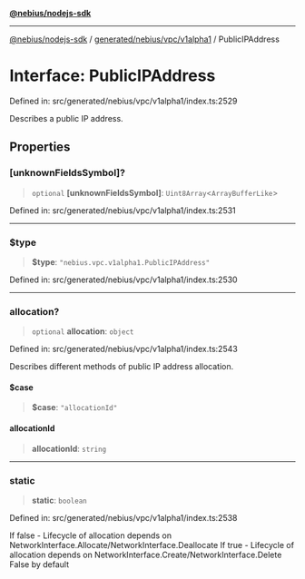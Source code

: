 [**@nebius/nodejs-sdk**](../../../../../README.md)

---

[@nebius/nodejs-sdk](../../../../../README.md) / [generated/nebius/vpc/v1alpha1](../README.md) / PublicIPAddress

# Interface: PublicIPAddress

Defined in: src/generated/nebius/vpc/v1alpha1/index.ts:2529

Describes a public IP address.

## Properties

### \[unknownFieldsSymbol\]?

> `optional` **\[unknownFieldsSymbol\]**: `Uint8Array`\<`ArrayBufferLike`\>

Defined in: src/generated/nebius/vpc/v1alpha1/index.ts:2531

---

### $type

> **$type**: `"nebius.vpc.v1alpha1.PublicIPAddress"`

Defined in: src/generated/nebius/vpc/v1alpha1/index.ts:2530

---

### allocation?

> `optional` **allocation**: `object`

Defined in: src/generated/nebius/vpc/v1alpha1/index.ts:2543

Describes different methods of public IP address allocation.

#### $case

> **$case**: `"allocationId"`

#### allocationId

> **allocationId**: `string`

---

### static

> **static**: `boolean`

Defined in: src/generated/nebius/vpc/v1alpha1/index.ts:2538

If false - Lifecycle of allocation depends on NetworkInterface.Allocate/NetworkInterface.Deallocate
If true - Lifecycle of allocation depends on NetworkInterface.Create/NetworkInterface.Delete
False by default
